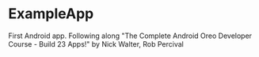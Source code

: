 # ExampleApp
First Android app. Following along "The Complete Android Oreo Developer Course - Build 23 Apps!" by Nick Walter, Rob Percival
